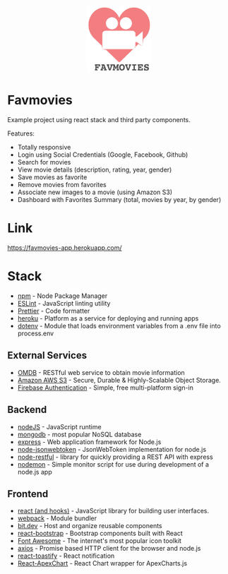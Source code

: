 <h1 align="center">
    <img height="150px" src="https://github.com/antonio-junior/fav-movies/blob/master/frontend/src/assets/logofull.png" />
</h1>

# Favmovies

Example project using react stack and third party components.

Features:

- Totally responsive
- Login using Social Credentials (Google, Facebook, Github)
- Search for movies
- View movie details (description, rating, year, gender)
- Save movies as favorite
- Remove movies from favorites
- Associate new images to a movie (using Amazon S3)
- Dashboard with Favorites Summary (total, movies by year, by gender)

# Link

https://favmovies-app.herokuapp.com/

# Stack

- [npm](https://www.npmjs.com) - Node Package Manager
- [ESLint](https://eslint.org/) - JavaScript linting utility
- [Prettier](https://prettier.io/) - Code formatter
- [heroku](https://www.heroku.com/) - Platform as a service for deploying and running apps
- [dotenv](https://github.com/motdotla/dotenv#readme) - Module that loads environment variables from a .env file into process.env

## External Services

- [OMDB](http://www.omdbapi.com/) - RESTful web service to obtain movie information
- [Amazon AWS S3](https://aws.amazon.com/pt/s3/) - Secure, Durable & Highly-Scalable Object Storage.
- [Firebase Authentication](https://firebase.google.com/docs/auth/) - Simple, free multi-platform sign-in

## Backend

- [nodeJS](https://nodejs.org/en/) - JavaScript runtime
- [mongodb](https://www.mongodb.com/) - most popular NoSQL database
- [express](https://www.mongodb.com/) - Web application framework for Node.js
- [node-jsonwebtoken](https://github.com/auth0/node-jsonwebtoken) - JsonWebToken implementation for node.js
- [node-restful](https://www.npmjs.com/package/node-restful) - library for quickly providing a REST API with express
- [nodemon](https://nodemon.io/) - Simple monitor script for use during development of a node.js app

## Frontend

- [react (and hooks)](https://pt-br.reactjs.org/) - JavaScript library for building user interfaces.
- [webpack](https://webpack.js.org/) - Module bundler
- [bit.dev](https://bit.dev/) - Host and organize reusable components
- [react-bootstrap](https://react-bootstrap.github.io/) - Bootstrap components built with React
- [Font Awesome](https://github.com/FortAwesome/Font-Awesome) - The internet's most popular icon toolkit
- [axios](https://github.com/axios/axios) - Promise based HTTP client for the browser and node.js
- [react-toastify](https://fkhadra.github.io/react-toastify/) - React notification
- [React-ApexChart](https://apexcharts.com/docs/react-charts/) - React Chart wrapper for ApexCharts.js
